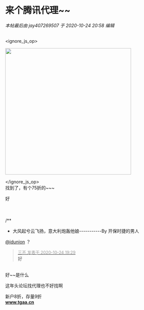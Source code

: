 # 来个腾讯代理~~


<i class="pstatus"> 本帖最后由 jay407269507 于 2020-10-24 20:58 编辑 </i><br />
<br />

<ignore_js_op>

<img id="aimg_140725" aid="140725" src="static/image/common/none.gif" zoomfile="forum.php?mod=attachment&aid=MTQwNzI1fDc1ZWI4YWZmfDE2MDk1NzQ2OTB8NDczNDR8NzU4MDU2&noupdate=yes&nothumb=yes" file="forum.php?mod=attachment&aid=MTQwNzI1fDc1ZWI4YWZmfDE2MDk1NzQ2OTB8NDczNDR8NzU4MDU2&noupdate=yes" class="zoom" onclick="zoom(this, this.src, 0, 0, 0)" width="398" id="aimg_140725" inpost="1" onmouseover="showMenu({'ctrlid':this.id,'pos':'12'})" />

<div class="tip tip_4 aimg_tip" id="aimg_140725_menu" style="position: absolute; display: none" disautofocus="true">
<div class="xs0">
<p><strong>QQ截图20201024192711.jpg</strong> <em class="xg1">(9.28 KB, 下载次数: 2)</em></p>
<p>
<a href="forum.php?mod=attachment&amp;aid=MTQwNzI1fDc1ZWI4YWZmfDE2MDk1NzQ2OTB8NDczNDR8NzU4MDU2&amp;nothumb=yes" target="_blank">下载附件</a>

</p>

<p class="xg1 y">2020-10-24 19:27 上传</p>

</div>
<div class="tip_horn"></div>
</div>

</ignore_js_op>
<br />
找到了，有个75折的~~~<img src="static/image/smiley/default/lol.gif" smilieid="12" border="0" alt="" /><img src="static/image/smiley/default/lol.gif" smilieid="12" border="0" alt="" /> 

好<br />
<br />
<br />
<br />
/**<br />
 * 大风起兮云飞扬，意大利炮轰他娘-----------By 开保时捷的男人

<a href="https://www.hostloc.com/home.php?mod=space&amp;uid=39841" target="_blank">@jdunion</a> ？　　　

<div class="quote"><blockquote><font size="2"><a href="https://www.hostloc.com/forum.php?mod=redirect&amp;goto=findpost&amp;pid=9347159&amp;ptid=758056" target="_blank"><font color="#999999">三不 发表于 2020-10-24 19:29</font></a></font><br />
好</blockquote></div><br />
<img src="static/image/smiley/default/smile.gif" smilieid="1" border="0" alt="" />好~~是什么

<img src="static/image/smiley/default/lol.gif" smilieid="12" border="0" alt="" />这年头论坛找代理也不好找啊

新户8折，存量9折<br />
<a href="http://www.tgaa.cn" target="_blank"><strong>www.tgaa.cn</strong></a>
